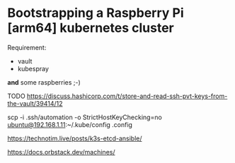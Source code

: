 # Bootstrapping a Raspberry Pi [arm64] kubernetes cluster
Requirement:

- vault
- kubespray

**and** some raspberries ;-)

TODO https://discuss.hashicorp.com/t/store-and-read-ssh-pvt-keys-from-the-vault/39414/12

scp -i .ssh/automation -o StrictHostKeyChecking=no ubuntu@192.168.1.11:~/.kube/config .config

https://technotim.live/posts/k3s-etcd-ansible/

https://docs.orbstack.dev/machines/
